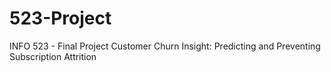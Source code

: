 # 523-Project
INFO 523 - Final Project
Customer Churn Insight: Predicting and Preventing Subscription Attrition
